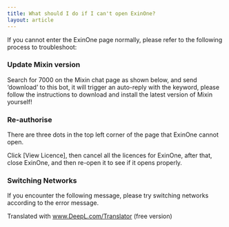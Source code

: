 ```yaml
---
title: What should I do if I can't open ExinOne?
layout: article
---
```


If you cannot enter the ExinOne page normally, please refer to the following process to troubleshoot:

### Update Mixin version
Search for 7000 on the Mixin chat page as shown below, and send ‘download’ to this bot, it will trigger an auto-reply with the keyword, please follow the instructions to download and install the latest version of Mixin yourself!


### Re-authorise

There are three dots in the top left corner of the page that ExinOne cannot open.


Click [View Licence], then cancel all the licences for ExinOne, after that, close ExinOne, and then re-open it to see if it opens properly.

### Switching Networks
If you encounter the following message, please try switching networks according to the error message.

Translated with www.DeepL.com/Translator (free version)
